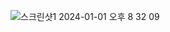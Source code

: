 ![스크린샷1 2024-01-01 오후 8 32 09](https://github.com/codingTest-study-group/coding-study/assets/112863029/c93d4904-0436-4174-9f49-1971f21ceeb8)